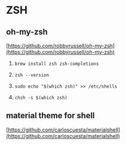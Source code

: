 # ZSH

## oh-my-zsh

[https://github.com/robbyrussell/oh-my-zsh](https://github.com/robbyrussell/oh-my-zsh)

1. `brew install zsh zsh-completions`
2. `zsh --version`
3. `sudo echo "$(which zsh)" >> /etc/shells`

4. `chsh -s $(which zsh)`  

## material theme for shell

[https://github.com/carloscuesta/materialshell](https://github.com/carloscuesta/materialshell)






